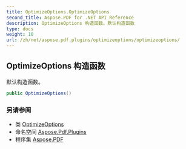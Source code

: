 ```yaml
---
title: OptimizeOptions.OptimizeOptions
second_title: Aspose.PDF for .NET API Reference
description: OptimizeOptions 构造函数。默认构造函数
type: docs
weight: 10
url: /zh/net/aspose.pdf.plugins/optimizeoptions/optimizeoptions/
---
```

## OptimizeOptions 构造函数

默认构造函数。

```csharp
public OptimizeOptions()
```

### 另请参阅

* 类 [OptimizeOptions](../)
* 命名空间 [Aspose.Pdf.Plugins](../../../aspose.pdf.plugins/)
* 程序集 [Aspose.PDF](../../../)
